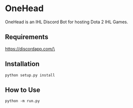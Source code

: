# **OneHead**

OneHead is an IHL Discord Bot for hosting Dota 2 IHL Games.

## Requirements
https://discordapp.com/\


## Installation

`python setup.py install`

## How to Use

`python -m run.py`

